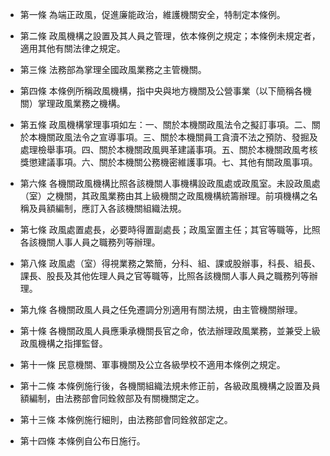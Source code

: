 * 第一條 為端正政風，促進廉能政治，維護機關安全，特制定本條例。

* 第二條 政風機構之設置及其人員之管理，依本條例之規定；本條例未規定者，適用其他有關法律之規定。

* 第三條 法務部為掌理全國政風業務之主管機關。

* 第四條 本條例所稱政風機構，指中央與地方機關及公營事業（以下簡稱各機關）掌理政風業務之機構。

* 第五條 政風機構掌理事項如左：一、關於本機關政風法令之擬訂事項。二、關於本機關政風法令之宣導事項。三、關於本機關員工貪瀆不法之預防、發掘及處理檢舉事項。四、關於本機關政風興革建議事項。五、關於本機關政風考核獎懲建議事項。六、關於本機關公務機密維護事項。七、其他有關政風事項。

* 第六條 各機關政風機構比照各該機關人事機構設政風處或政風室。未設政風處（室）之機關，其政風業務由其上級機關之政風機構統籌辦理。前項機構之名稱及員額編制，應訂入各該機關組織法規。

* 第七條 政風處置處長，必要時得置副處長；政風室置主任；其官等職等，比照各該機關人事人員之職務列等辦理。

* 第八條 政風處（室）得視業務之繁簡，分科、組、課或股辦事，科長、組長、課長、股長及其他佐理人員之官等職等，比照各該機關人事人員之職務列等辦理。

* 第九條 各機關政風人員之任免遷調分別適用有關法規，由主管機關辦理。

* 第十條 各機關政風人員應秉承機關長官之命，依法辦理政風業務，並兼受上級政風機構之指揮監督。

* 第十一條 民意機關、軍事機關及公立各級學校不適用本條例之規定。

* 第十二條 本條例施行後，各機關組織法規未修正前，各級政風機構之設置及員額編制，由法務部會同銓敘部及有關機關定之。

* 第十三條 本條例施行細則，由法務部會同銓敘部定之。

* 第十四條 本條例自公布日施行。

